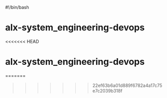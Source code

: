 #!/bin/bash
# alx-system_engineering-devops
<<<<<<< HEAD
# alx-system_engineering-devops

=======
>>>>>>> 22ef63b6a01d889f6782a4a17c75e7c2039b318f
